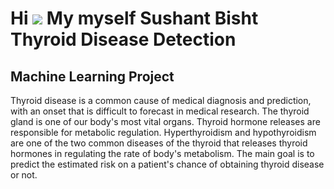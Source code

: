 Hi ![](https://user-images.githubusercontent.com/18350557/176309783-0785949b-9127-417c-8b55-ab5a4333674e.gif) My myself Sushant Bisht
Thyroid Disease Detection
=================================================================================================================================================

Machine Learning Project
------------------------

Thyroid disease is a common cause of medical diagnosis and prediction, with an onset that is difficult to forecast in medical research. The thyroid gland is one of our body's most vital organs. Thyroid hormone releases are responsible for metabolic regulation. Hyperthyroidism and hypothyroidism are one of the two common diseases of the thyroid that releases thyroid hormones in regulating the rate of body's metabolism. The main goal is to predict the estimated risk on a patient's chance of obtaining thyroid disease or not.
